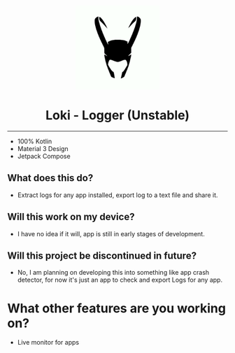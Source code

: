 
<p align="center">
  <img src="app/src/main/launcher-playstore.png" alt="Thor Logo" height="192dp">
</p>


<h1 align="center">Loki - Logger (Unstable)</h1>


---

* 100% Kotlin 
* Material 3 Design 
* Jetpack Compose

## What does this do?
- Extract logs for any app installed, export log to a text file and share it.

## Will this work on my device?
- I have no idea if it will, app is still in early stages of development.

## Will this project be discontinued in future?
- No, I am planning on developing this into something like app crash detector, for now it's just an app to check and export Logs for any app.

# What other features are you working on?
- Live monitor for apps



